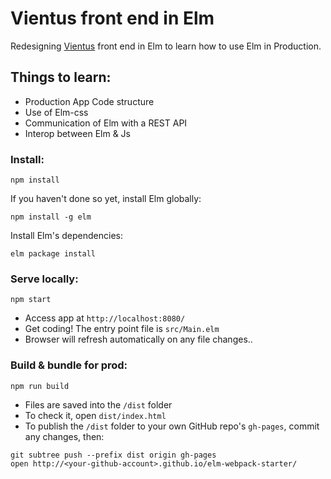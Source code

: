# Vientus front end in Elm

Redesigning [Vientus](http://vient.us) front end in Elm to learn how to use Elm
in Production.

## Things to learn:
- Production App Code structure
- Use of Elm-css
- Communication of Elm with a REST API
- Interop between Elm & Js

### Install:
```
npm install
```

If you haven't done so yet, install Elm globally:
```
npm install -g elm
```

Install Elm's dependencies:
```
elm package install
```

### Serve locally:
```
npm start
```
* Access app at `http://localhost:8080/`
* Get coding! The entry point file is `src/Main.elm`
* Browser will refresh automatically on any file changes..


### Build & bundle for prod:
```
npm run build
```

* Files are saved into the `/dist` folder
* To check it, open `dist/index.html`
* To publish the `/dist` folder to your own GitHub repo's `gh-pages`, commit any changes, then:
```
git subtree push --prefix dist origin gh-pages
open http://<your-github-account>.github.io/elm-webpack-starter/
```
